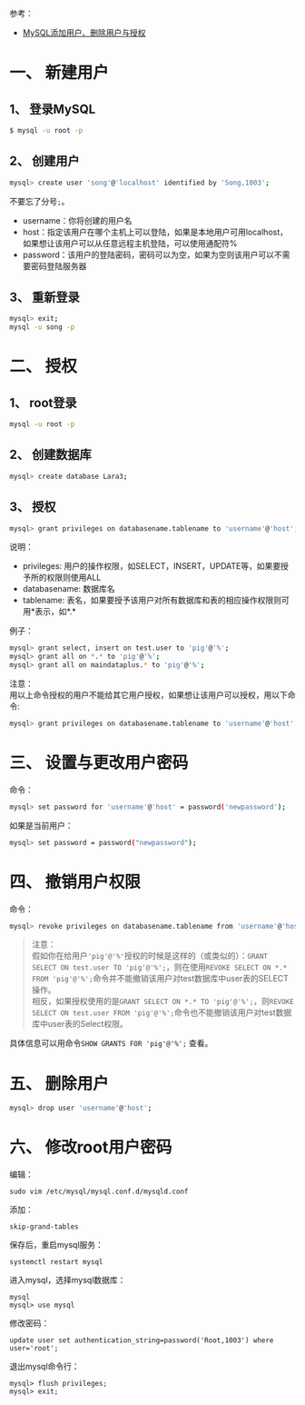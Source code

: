参考：  
* [MySQL添加用户、删除用户与授权](https://www.cnblogs.com/wanghetao/p/3806888.html)  

# 一、 新建用户
## 1、 登录MySQL
```sh
$ mysql -u root -p
```

## 2、 创建用户
```sh
mysql> create user 'song'@'localhost' identified by 'Song,1003';
```
不要忘了分号`;`。  

* username：你将创建的用户名
* host：指定该用户在哪个主机上可以登陆，如果是本地用户可用localhost，如果想让该用户可以从任意远程主机登陆，可以使用通配符%
* password：该用户的登陆密码，密码可以为空，如果为空则该用户可以不需要密码登陆服务器

## 3、 重新登录
```sh
mysql> exit;
mysql -u song -p
```


# 二、 授权
## 1、 root登录
```sh
mysql -u root -p
```

## 2、 创建数据库
```sh
mysql> create database Lara3;
```

## 3、 授权
```sh
mysql> grant privileges on databasename.tablename to 'username'@'host';
```
说明：  
* privileges: 用户的操作权限，如SELECT，INSERT，UPDATE等，如果要授予所的权限则使用ALL
* databasename: 数据库名
* tablename: 表名，如果要授予该用户对所有数据库和表的相应操作权限则可用\*表示，如\*.\*

例子：  
```sh
mysql> grant select, insert on test.user to 'pig'@'%';
mysql> grant all on *.* to 'pig'@'%';
mysql> grant all on maindataplus.* to 'pig'@'%';
```

注意：  
用以上命令授权的用户不能给其它用户授权，如果想让该用户可以授权，用以下命令:  
```sh
mysql> grant privileges on databasename.tablename to 'username'@'host' with grant option;
```


# 三、 设置与更改用户密码
命令：  
```sh
mysql> set password for 'username'@'host' = password('newpassword');
```
如果是当前用户：  
```sh
mysql> set password = password("newpassword");
```

# 四、 撤销用户权限
命令：  
```sh
mysql> revoke privileges on databasename.tablename from 'username'@'host';
```
>注意：  
假如你在给用户`'pig'@'%'`授权的时候是这样的（或类似的）：`GRANT SELECT ON test.user TO 'pig'@'%';`，则在使用`REVOKE SELECT ON *.* FROM 'pig'@'%';`命令并不能撤销该用户对test数据库中user表的SELECT 操作。  
相反，如果授权使用的是`GRANT SELECT ON *.* TO 'pig'@'%';`，则`REVOKE SELECT ON test.user FROM 'pig'@'%';`命令也不能撤销该用户对test数据库中user表的Select权限。  

具体信息可以用命令`SHOW GRANTS FOR 'pig'@'%';` 查看。  


# 五、 删除用户
```sh
mysql> drop user 'username'@'host';
```

# 六、 修改root用户密码
编辑：  
```
sudo vim /etc/mysql/mysql.conf.d/mysqld.conf
```
添加：  
```
skip-grand-tables
```
保存后，重启mysql服务：  
```
systemctl restart mysql
```

进入mysql，选择mysql数据库：  
```
mysql
mysql> use mysql
```

修改密码：  
```
update user set authentication_string=password('Root,1003') where user='root';
```

退出mysql命令行：  
```
mysql> flush privileges;
mysql> exit;
```
